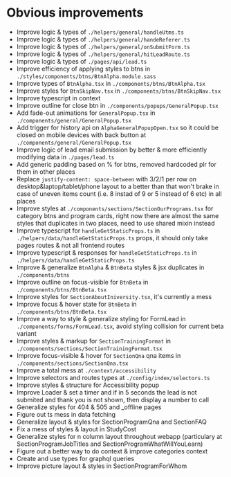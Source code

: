 # Obvious improvements

- Improve logic & types of `./helpers/general/handleUtms.ts`
- Improve logic & types of `./helpers/general/handeReferer.ts`
- Improve logic & types of `./helpers/general/onSubmitForm.ts`
- Improve logic & types of `./helpers/general/hitLeadRoute.ts`
- Improve logic & types of `./pages/api/lead.ts`
- Improve efficiency of applying styles to btns in `./styles/components/btns/BtnAlpha.module.sass`
- Improve types of `BtnAlpha.tsx` in `./components/btns/BtnAlpha.tsx`
- Improve styles for `BtnSkipNav.tsx` in `./components/btns/BtnSkipNav.tsx`
- Improve typescript in context
- Improve outline for close btn in `./components/popups/GeneralPopup.tsx`
- Add fade-out animations for `GeneralPopup.tsx` in `./components/general/GeneralPopup.tsx`
- Add trigger for history api on `AlphaGeneralPopupOpen.tsx` so it could be closed on mobile devices with back button at `./components/general/GeneralPopup.tsx`
- Improve logic of lead email submission by better & more efficiently modifying data in `./pages/lead.ts`
- Add generic padding based on % for btns, removed hardcoded plr for them in other places
- Replace `justify-content: space-between` with 3/2/1 per row on desktop&laptop/tablet/phone layout to a better than that won't brake in case of uneven items count (i.e. 8 instad of 9 or 5 instead of 6 etc) in all places
- Improve styles at `./components/sections/SectionOurPrograms.tsx` for category btns and program cards, right now there are almost the same styles that duplicates in two places, need to use shared mixin instead
- Improve typescript for `handleGetStaticProps.ts` in `./helpers/data/handleGetStaticProps.ts` props, it should only take pages routes & not all frontend routes
- Improve typescript & responses for `handleGetStaticProps.ts` in `./helpers/data/handleGetStaticProps.ts`
- Improve & generalize `BtnAlpha` & `BtnBeta` styles & jsx duplicates in `./components/btns`
- Improve outline on focus-visible for `BtnBeta` in `./components/btns/BtnBeta.tsx`
- Improve styles for `SectionAboutIniversity.tsx`, it's currently a mess
- Improve focus & hover state for `BtnBeta` in `./components/btns/BtnBeta.tsx`
- Improve a way to style & generalize styling for FormLead in `./components/forms/FormLead.tsx`, avoid styling collision for current beta variant
- Improve styles & markup for `SectionTrainingFormat` in `./components/sections/SectionTrainingFormat.tsx`
- Improve focus-visible & hover for `SectionQna` qna items in `./components/sections/SectionQna.tsx`
- Improve a total mess at `./context/accessibility`
- Improve selectors and routes types at `./config/index/selectors.ts`
- Improve styles & structure for Accessibility popup
- Improve Loader & set a timer and if in 5 seconds the lead is not submited and thank you is not shown, then display a number to call
- Generalize styles for 404 & 505 and _offline pages
- Figure out ts mess in data fetching
- Generalize layout & styles for SectionProgramQna and SectionFAQ
- Fix a mess of styles & layout in StudyCost
- Generalize styles for n column layout throughout webapp (particulary at SectionProgramJobTitles and SectionProgramWhatWillYouLearn)
- Figure out a better way to do context & improve categories context
- Create and use types for graphql queries
- Improve picture layout & styles in SectionProgramForWhom
